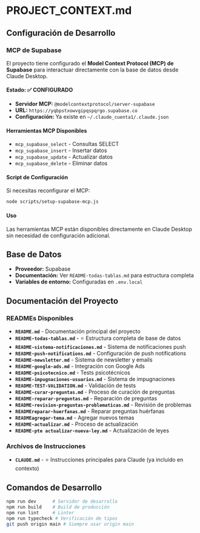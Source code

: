 # PROJECT_CONTEXT.md

## Configuración de Desarrollo

### MCP de Supabase
El proyecto tiene configurado el **Model Context Protocol (MCP) de Supabase** para interactuar directamente con la base de datos desde Claude Desktop.

#### Estado: ✅ CONFIGURADO
- **Servidor MCP:** `@modelcontextprotocol/server-supabase`
- **URL:** `https://yqbpstxowvgipqspqrgo.supabase.co`
- **Configuración:** Ya existe en `~/.claude_cuenta1/.claude.json`

#### Herramientas MCP Disponibles
- `mcp_supabase_select` - Consultas SELECT
- `mcp_supabase_insert` - Insertar datos
- `mcp_supabase_update` - Actualizar datos
- `mcp_supabase_delete` - Eliminar datos

#### Script de Configuración
Si necesitas reconfigurar el MCP:
```bash
node scripts/setup-supabase-mcp.js
```

#### Uso
Las herramientas MCP están disponibles directamente en Claude Desktop sin necesidad de configuración adicional.

## Base de Datos
- **Proveedor:** Supabase
- **Documentación:** Ver `README-todas-tablas.md` para estructura completa
- **Variables de entorno:** Configuradas en `.env.local`

## Documentación del Proyecto

### READMEs Disponibles
- **`README.md`** - Documentación principal del proyecto
- **`README-todas-tablas.md`** - ⭐ Estructura completa de base de datos
- **`README-sistema-notificaciones.md`** - Sistema de notificaciones push
- **`README-push-notifications.md`** - Configuración de push notifications
- **`README-newsletter.md`** - Sistema de newsletter y emails
- **`README-google-ads.md`** - Integración con Google Ads
- **`README-psicotecnico.md`** - Tests psicotécnicos
- **`README-impugnaciones-usuarios.md`** - Sistema de impugnaciones
- **`README-TEST-VALIDATION.md`** - Validación de tests
- **`README-curar-preguntas.md`** - Proceso de curación de preguntas
- **`README-reparar-preguntas.md`** - Reparación de preguntas
- **`README-revision-preguntas-problematicas.md`** - Revisión de problemas
- **`READMEreparar-huerfanas.md`** - Reparar preguntas huérfanas
- **`READMEagregar-tema.md`** - Agregar nuevos temas
- **`README-actualizar.md`** - Proceso de actualización
- **`README-pte actualizar-nueva-ley.md`** - Actualización de leyes

### Archivos de Instrucciones
- **`CLAUDE.md`** - ⭐ Instrucciones principales para Claude (ya incluido en contexto)

## Comandos de Desarrollo
```bash
npm run dev      # Servidor de desarrollo
npm run build    # Build de producción
npm run lint     # Linter
npm run typecheck # Verificación de tipos
git push origin main # Siempre usar origin main
```